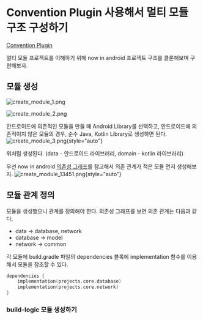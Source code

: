 # Convention Plugin 사용해서 멀티 모듈 구조 구성하기
[Convention Plugin](1-2-2-Convention-Plugin.md)

멀티 모듈 프로젝트를 이해하기 위해 now in android 프로젝트 구조를 클론해보며 구현해보자.

## 모듈 생성
![create_module_1.png](create_module_1.png)

![create_module_2.png](create_module_2.png)

안드로이드에 의존적인 모듈을 만들 때 Android Library를 선택하고,
안드로이드에 의존적이지 않은 모듈의 경우, 순수 Java, Kotlin Library로 생성하면 된다.
![create_module_3.png](create_module_3.png){style="auto"}

위처럼 생성된다. (data - 안드로이드 라이브러리, domain - kotlin 라이브러리)

우선 now in android [의존성 그래프](프로젝트-구조-분석.md)를 참고해서 의존 관계가 적은 모듈 먼저 생성해보자.
![create_module_13451.png](create_module_13451.png){style="auto"}

## 모듈 관계 정의
모듈을 생성했으니 관계를 정의해야 한다.
의존성 그래프를 보면 의존 관계는 다음과 같다.
- data -> database, network
- database -> model
- network -> common

각 모듈에 build.gradle 파일의 dependencies 블록에 implementation 함수를 이용해서 모듈을 참조할 수 있다.
```Kotlin
dependencies {
    implementation(projects.core.database)
    implementation(projects.core.network)
}
```

### build-logic 모듈 생성하기





